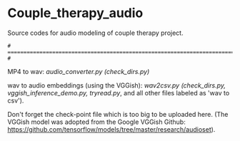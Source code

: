 # Couple_therapy_audio

Source codes for audio modeling of couple therapy project.

    # ============================================================================== #
    
MP4 to wav: _audio_converter.py (check_dirs.py)_


wav to audio embeddings (using the VGGish): _wav2csv.py (check_dirs.py, vggish_inference_demo.py, tryread.py_, and all other files labeled as 'wav to csv'). 

Don't forget the check-point file which is too big to be uploaded here.
(The VGGish model was adopted from the Google VGGish Github: 
https://github.com/tensorflow/models/tree/master/research/audioset).
